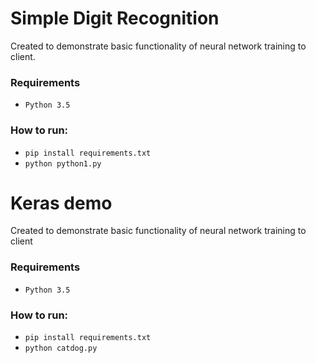 # Simple Digit Recognition

Created to demonstrate basic functionality of neural network training to client.

### Requirements
- `Python 3.5`

### How to run:
- `pip install requirements.txt`
- `python python1.py`


# Keras demo

Created to demonstrate basic functionality of neural network training to client

### Requirements
- `Python 3.5`

### How to run:
- `pip install requirements.txt`
- `python catdog.py`